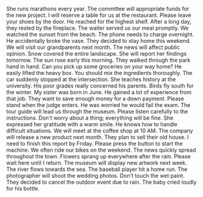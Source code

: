 She runs marathons every year.
The committee will appropriate funds for the new project.
I will reserve a table for us at the restaurant.
Please leave your shoes by the door.
He reached for the highest shelf.
After a long day, they rested by the fireplace.
The waiter served us our meal promptly.
We watched the sunset from the beach.
The phone needs to charge overnight.
He accidentally broke the vase.
They decided to stay home this weekend.
We will visit our grandparents next month.
The news will affect public opinion.
Snow covered the entire landscape.
She will report her findings tomorrow.
The sun rose early this morning.
They walked through the park hand in hand.
Can you pick up some groceries on your way home?
He easily lifted the heavy box.
You should mix the ingredients thoroughly.
The car suddenly stopped at the intersection.
She teaches history at the university.
His poor grades really concerned his parents.
Birds fly south for the winter.
My sister was born in June.
He gained a lot of experience from that job.
They want to save enough money for a down payment.
Please stand when the judge enters.
He was worried he would fail the exam.
The tour guide will lead us through the museum.
Please listen carefully to the instructions.
Don't worry about a thing; everything will be fine.
She expressed her gratitude with a warm smile.
He knows how to handle difficult situations.
We will meet at the coffee shop at 10 AM.
The company will release a new product next month.
They plan to sell their old house.
I need to finish this report by Friday.
Please press the button to start the machine.
We often ride our bikes on the weekend.
The news quickly spread throughout the town.
Flowers sprang up everywhere after the rain.
Please wait here until I return.
The museum will display new artwork next week.
The river flows towards the sea.
The baseball player hit a home run.
The photographer will shoot the wedding photos.
Don't touch the wet paint.
They decided to cancel the outdoor event due to rain.
The baby cried loudly for his bottle.
